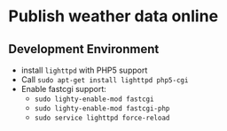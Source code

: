 
# Publish weather data online

## Development Environment
- install `lighttpd` with PHP5 support
- Call `sudo apt-get install lighttpd php5-cgi`
- Enable fastcgi support:
  - `sudo lighty-enable-mod fastcgi`
  - `sudo lighty-enable-mod fastcgi-php`
  - `sudo service lighttpd force-reload`
